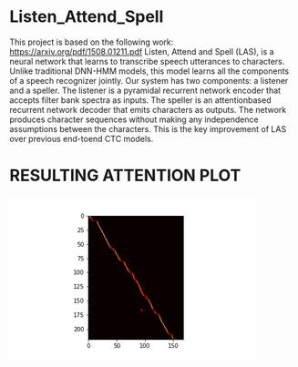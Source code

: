 # Listen_Attend_Spell
This project is based on the following work: https://arxiv.org/pdf/1508.01211.pdf
Listen, Attend and Spell (LAS), is a neural network that learns to transcribe speech utterances to characters. Unlike traditional DNN-HMM models, this model learns all the components of a speech recognizer jointly. Our system has two components: a listener and a speller. The listener is a pyramidal recurrent network encoder that accepts filter bank spectra as inputs. The speller is an attentionbased recurrent network decoder that emits characters as outputs. The network produces character sequences without making any independence assumptions between the characters. This is the key improvement of LAS over previous end-toend CTC models. 

# RESULTING ATTENTION PLOT
![---](attention_plot.jpg)
